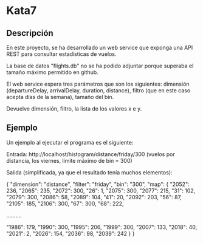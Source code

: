 # Kata7

## Descripción
En este proyecto, se ha desarrollado un web service que exponga una API REST para consultar estadísticas de vuelos.

La base de datos "flights.db" no se ha podido adjuntar porque superaba el tamaño máximo permitido en github.

El web service espera tres parámetros que son los siguientes: dimensión (departureDelay, arrivalDelay, duration, distance), filtro (que en este caso acepta días de la semana), tamaño del bin.

Devuelve dimensión, filtro, la lista de los valores x e y.

## Ejemplo

Un ejemplo al ejecutar el programa es el siguiente:

Entrada:     http://localhost/histogram/distance/friday/300 (vuelos por distancia, los viernes, límite máximo de bin = 300)

Salida (simplificada, ya que el resultado tenía muchos elementos):

{ "dimension": "distance", "filter": "friday", "bin": "300", "map": { "2052": 236, "2065": 235, "2072": 300, "26": 1, "2075": 300, "2077": 215, "31": 102, "2079": 300, "2086": 58, "2089": 104, "41": 20, "2092": 203, "56": 87, "2105": 185, "2106": 300, "67": 300, "68": 222,

..........

"1986": 179, "1990": 300, "1995": 206, "1999": 300, "2007": 133, "2018": 40, "2021": 2, "2026": 154, "2036": 98, "2039": 242 } }

